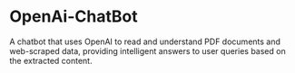# OpenAi-ChatBot
A chatbot that uses OpenAI to read and understand PDF documents and web-scraped data, providing intelligent answers to user queries based on the extracted content.
